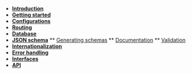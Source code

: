 * [**Introduction**](/)
* [**Getting started**](gettingStarted.md)
* [**Configurations**](configurations/libraries.md)
* [**Routing**](routing/routing.md)
* [**Database**](database.md)
* [**JSON schema**](#)
** [Generating schemas](jsonSchema/generate.md)
** [Documentation](jsonSchema/documentation.md)
** [Validation](jsonSchema/validation.md)
* [**Internationalization**](internationalization.md)
* [**Error handling**](errorHandling.md)
* [**Interfaces**](interface.md)
* [**API**](api.md)
